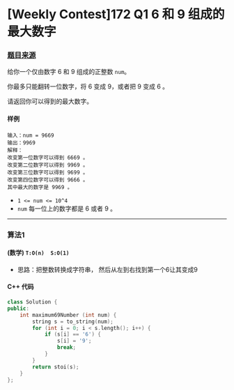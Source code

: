 # [Weekly Contest]172 Q1 6 和 9 组成的最大数字

### [题目来源](https://leetcode-cn.com/problems/maximum-69-number/)

给你一个仅由数字 6 和 9 组成的正整数 `num`。

你最多只能翻转一位数字，将 6 变成 9，或者把 9 变成 6 。

请返回你可以得到的最大数字。

#### 样例

```
输入：num = 9669
输出：9969
解释：
改变第一位数字可以得到 6669 。
改变第二位数字可以得到 9969 。
改变第三位数字可以得到 9699 。
改变第四位数字可以得到 9666 。
其中最大的数字是 9969 。
```

* `1 <= num <= 10^4`
* `num` 每一位上的数字都是 6 或者 9 。

----------

### 算法1
#### (数学) `T:O(n)  S:O(1) `

* 思路：把整数转换成字符串， 然后从左到右找到第一个6让其变成9

#### C++ 代码

```c++
class Solution {
public:
    int maximum69Number (int num) {
        string s = to_string(num);
        for (int i = 0; i < s.length(); i++) {
            if (s[i] == '6') {
                s[i] = '9';
                break;
            }
        }
        return stoi(s);
    }
};
```
